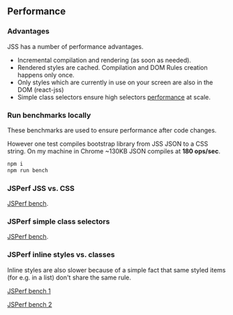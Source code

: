 ## Performance

### Advantages

JSS has a number of performance advantages.

  - Incremental compilation and rendering (as soon as needed).
  - Rendered styles are cached. Compilation and DOM Rules creation happens only once.
  - Only styles which are currently in use on your screen are also in the DOM (react-jss)
  - Simple class selectors ensure high selectors [performance](#jsperf-simple-class-selectors) at scale.

### Run benchmarks locally

These benchmarks are used to ensure performance after code changes.

However one test compiles bootstrap library from JSS JSON to a CSS string. On my machine in Chrome ~130KB JSON compiles at __180 ops/sec__.

```bash
npm i
npm run bench
```

### JSPerf JSS vs. CSS

[JSPerf bench](http://jsperf.com/jss-vs-css/3).

### JSPerf simple class selectors

[JSPerf bench](http://jsperf.com/css-selectors-amount-influences-dom-performance/3).

### JSPerf inline styles vs. classes

Inline styles are also slower because of a simple fact that same styled items (for e.g. in a list) don't share the same rule.

[JSPerf bench 1](http://jsperf.com/classes-vs-inline-styles/4)

[JSPerf bench 2](http://jsperf.com/class-vs-inline-styles/2)
